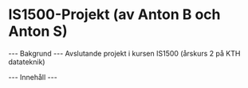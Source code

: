 # IS1500-Projekt (av Anton B och Anton S) 

--- Bakgrund ---
Avslutande projekt i kursen IS1500 (årskurs 2 på KTH datateknik) 

--- Innehåll --- 


